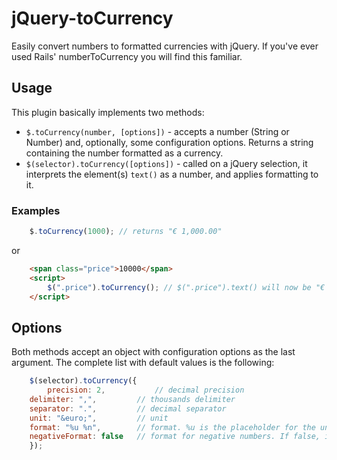 # jQuery-toCurrency

Easily convert numbers to formatted currencies with jQuery. If you've ever used Rails' numberToCurrency you will find this familiar.


## Usage

This plugin basically implements two methods:

* `$.toCurrency(number, [options])` - accepts a number (String or Number) and, optionally, some configuration options. Returns a string containing the number formatted as a currency.
* `$(selector).toCurrency([options])` - called on a jQuery selection, it interprets the element(s) `text()` as a number, and applies formatting to it.


### Examples

```javascript
	$.toCurrency(1000); // returns "€ 1,000.00"
```

or

```html
	<span class="price">10000</span>
	<script>
		$(".price").toCurrency(); // $(".price").text() will now be "€ 10,000.00"
	</script>
```


## Options

Both methods accept an object with configuration options as the last argument. The complete list with default values is the following:

```javascript
	$(selector).toCurrency({
		precision: 2,           // decimal precision
    delimiter: ",",         // thousands delimiter
    separator: ".",         // decimal separator
    unit: "&euro;",         // unit
    format: "%u %n",        // format. %u is the placeholder for the unit, %n for the number
    negativeFormat: false   // format for negative numbers. If false, id defaults to the same format as positive numbers
	});
```